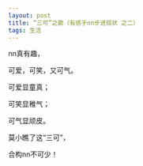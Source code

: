 ```yaml
---
layout: post
title: “三可”之歌（有感于nn步进现状 之二）
tags: 生活
---
```


nn真有趣，

可爱，可笑，又可气。

可爱显童真；

可笑显稚气；

可气显顽皮。

莫小瞧了这“三可”，

合构nn不可少！

